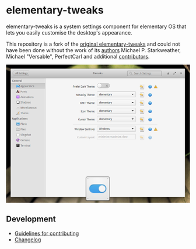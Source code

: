 # elementary-tweaks
elementary-tweaks is a system settings component for elementary OS that lets you easily customise the desktop's appearance.

This repository is a fork of the [original elementary-tweaks](https://launchpad.net/elementary-tweaks) and could not have been done without the work of its [authors](AUTHORS) Michael P. Starkweather, Michael "Versable", PerfectCarl and additional [contributors](CONTRIBUTORS).

![sample](docs/screenshot.png)

## Development
* [Guidelines for contributing](CONTRIBUTING.md)
* [Changelog](CHANGELOG.md)
